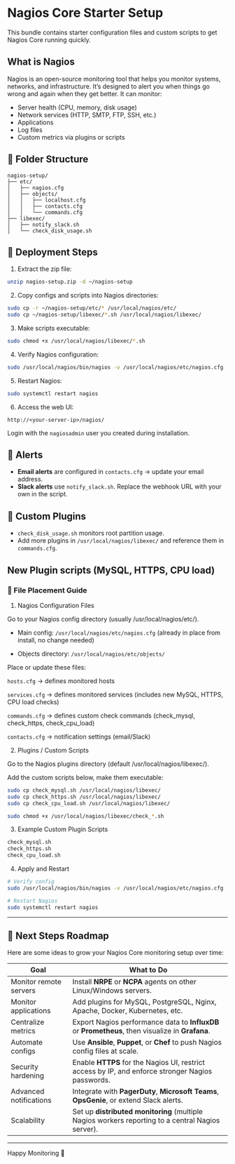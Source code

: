# Nagios Core Starter Setup

This bundle contains starter configuration files and custom scripts to get Nagios Core running quickly.
## What is Nagios
Nagios is an open-source monitoring tool that helps you monitor systems, networks, and infrastructure. It’s designed to alert you when things go wrong and again when they get better. It can monitor:
- Server health (CPU, memory, disk usage)
- Network services (HTTP, SMTP, FTP, SSH, etc.)
- Applications
- Log files
- Custom metrics via plugins or scripts

## 📂 Folder Structure

```
nagios-setup/
├── etc/
│   ├── nagios.cfg
│   ├── objects/
│   │   ├── localhost.cfg
│   │   ├── contacts.cfg
│   │   └── commands.cfg
├── libexec/
│   ├── notify_slack.sh
│   └── check_disk_usage.sh
```

## 🚀 Deployment Steps

1. Extract the zip file:
```bash
unzip nagios-setup.zip -d ~/nagios-setup
```

2. Copy configs and scripts into Nagios directories:
```bash
sudo cp -r ~/nagios-setup/etc/* /usr/local/nagios/etc/
sudo cp ~/nagios-setup/libexec/*.sh /usr/local/nagios/libexec/
```

3. Make scripts executable:
```bash
sudo chmod +x /usr/local/nagios/libexec/*.sh
```

4. Verify Nagios configuration:
```bash
sudo /usr/local/nagios/bin/nagios -v /usr/local/nagios/etc/nagios.cfg
```

5. Restart Nagios:
```bash
sudo systemctl restart nagios
```

6. Access the web UI:
```
http://<your-server-ip>/nagios/
```
Login with the `nagiosadmin` user you created during installation.

## 🔔 Alerts

- **Email alerts** are configured in `contacts.cfg` → update your email address.  
- **Slack alerts** use `notify_slack.sh`. Replace the webhook URL with your own in the script.

## 🧩 Custom Plugins

- `check_disk_usage.sh` monitors root partition usage.  
- Add more plugins in `/usr/local/nagios/libexec/` and reference them in `commands.cfg`.

## New Plugin scripts (MySQL, HTTPS, CPU load)
### 📂 File Placement Guide
1. Nagios Configuration Files

Go to your Nagios config directory (usually /usr/local/nagios/etc/).

- Main config:
`/usr/local/nagios/etc/nagios.cfg`
(already in place from install, no change needed)

- Objects directory:
`/usr/local/nagios/etc/objects/`

Place or update these files:

`hosts.cfg` → defines monitored hosts

`services.cfg` → defines monitored services (includes new MySQL, HTTPS, CPU load checks)

`commands.cfg` → defines custom check commands (check_mysql, check_https, check_cpu_load)

`contacts.cfg` → notification settings (email/Slack)

2. Plugins / Custom Scripts

Go to the Nagios plugins directory (default /usr/local/nagios/libexec/).

Add the custom scripts below, make them executable:
```bash
sudo cp check_mysql.sh /usr/local/nagios/libexec/
sudo cp check_https.sh /usr/local/nagios/libexec/
sudo cp check_cpu_load.sh /usr/local/nagios/libexec/

sudo chmod +x /usr/local/nagios/libexec/check_*.sh
```
3. Example Custom Plugin Scripts
```bash
check_mysql.sh
check_https.sh
check_cpu_load.sh
```


4. Apply and Restart
```bash
# Verify config
sudo /usr/local/nagios/bin/nagios -v /usr/local/nagios/etc/nagios.cfg

# Restart Nagios
sudo systemctl restart nagios
```
---

## 🌱 Next Steps Roadmap

Here are some ideas to grow your Nagios Core monitoring setup over time:

| Goal | What to Do |
|------|------------|
| Monitor remote servers | Install **NRPE** or **NCPA** agents on other Linux/Windows servers. |
| Monitor applications | Add plugins for MySQL, PostgreSQL, Nginx, Apache, Docker, Kubernetes, etc. |
| Centralize metrics | Export Nagios performance data to **InfluxDB** or **Prometheus**, then visualize in **Grafana**. |
| Automate configs | Use **Ansible**, **Puppet**, or **Chef** to push Nagios config files at scale. |
| Security hardening | Enable **HTTPS** for the Nagios UI, restrict access by IP, and enforce stronger Nagios passwords. |
| Advanced notifications | Integrate with **PagerDuty**, **Microsoft Teams**, **OpsGenie**, or extend Slack alerts. |
| Scalability | Set up **distributed monitoring** (multiple Nagios workers reporting to a central Nagios server). |

---

Happy Monitoring 🎉
